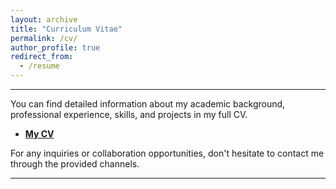 ```yaml
---
layout: archive
title: "Curriculum Vitae"
permalink: /cv/
author_profile: true
redirect_from:
  - /resume
---
```

<hr>
You can find detailed information about my academic background, professional experience, skills, and projects in my full CV. 

- [**My CV**](https://github.com/Precioux/khassanzadeh.github.io/blob/master/files/CV-Mohammadreza-Hassanzadeh.pdf)

For any inquiries or collaboration opportunities, don't hesitate to contact me through the provided channels.

---